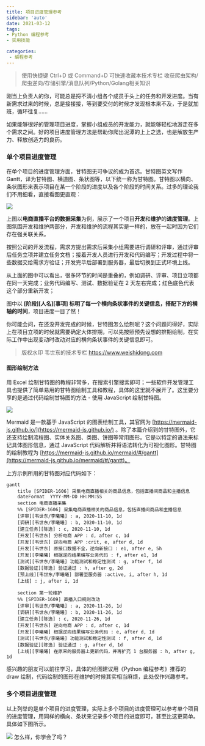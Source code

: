 ```yaml
---
title: 项目进度管理参考
sidebar: 'auto'
date: 2021-03-12
tags:
- Python 编程参考
- 实用技能

categories:
 - 编程参考
---
```


> 使用快捷键 Ctrl+D 或 Command+D 可快速收藏本技术专栏 收获爬虫架构/爬虫逆向/存储引擎/消息队列/Python/Golang相关知识



刚当上负责人的你，可能总是捋不清小组各个成员手头上的任务和开发进度。当有新需求过来的时候，总是接接接，等到要交付的时候才发现根本来不及，于是就加班，循环往复……


如果能够很好的管理项目进度，掌握小组成员的开发能力，就能够轻松地游走在多个需求之间。好的项目进度管理方法是帮助你爬出泥潭的上上之选，也是解放生产力、释放创造力的良药。


### 单个项目进度管理


在单个项目的进度管理方面，甘特图无可争议的成为首选。甘特图英文写作 Gantt，译为甘特图、横道图、条状图等，以下统一称为甘特图。甘特图以横向、条状图形来表示项目在某一个阶段的进度以及各个阶段的时间关系。过多的理论我们不用细看，直接看图更直观：


![](https://img.weishidong.com/20210312220913.png)


上图以**电商直播平台的数据采集**为例，展示了一个项目**开发**和**维护**的**进度管理**。上图氛围开发和维护两部分，开发和维护的流程其实是一样的，放在一起时因为它们存在强关联关系。


按照公司的开发流程，需求方提出需求后采集小组需要进行调研和评审，通过评审后任务立项并建立任务文档；接着开发人员进行开发和代码编写；开发过程中将一些数据交给需求方验证；开发完毕后部署到服务器，最后切换到正式环境上线。


从上面的图中可以看出，很多环节的时间是重叠的，例如调研、评审、项目立项都在同一天完成；业务代码编写、测试、数据验证在 2 天左右完成；红色底色代表这个部分重新开发；


图中以 **[阶段][人名][事项] **标明了每一个横向条状事件的关键信息，搭配下方的横轴的**时间**，项目进度一目了然！


你可能会问，在还没开发完成的时候，甘特图怎么绘制呢？这个问题问得好，实际上在项目立项的时候就需要确定大体排期，可以先按照预先设想的排期绘制，在实际工作中出现变动时改动对应的横向条状事件的关键信息即可。


> 版权水印 韦世东的技术专栏 https://www.weishidong.com




#### 图形绘制方法


用 Excel 绘制甘特图的教程非常多，在搜索引擎搜索即可；一些软件开发管理工具也提供了简单易用的甘特图绘制工具和教程，具体的这里就不展开了。这里要分享的是通过代码绘制甘特图的方法 - 使用 JavaScript 绘制甘特图。


![](https://img.weishidong.com/20210312220927.png)


Mermaid 是一款基于 JavaScript 的图表绘制工具，其官网为 [https://mermaid-js.github.io/](https://mermaid-js.github.io/) 。除了本篇介绍到的甘特图外，它还支持绘制流程图、实体关系图、类图、饼图等常用图形。它是以特定的语法来标记具体图形信息，通过 JavaScript 代码解析并将语法转化为可视化图形。甘特图的绘制教程为 [https://mermaid-js.github.io/mermaid/#/gantt](https://mermaid-js.github.io/mermaid/#/gantt)。


上方示例所用的甘特图对应代码如下：
```
gantt
    title [SPIDER-1606] 采集电商直播相关的商品信息，包括直播间商品和主播信息
    dateFormat  YYYY-MM-DD HH:MM:SS
    section 电商直播采集
    %% [SPIDER-1606] 采集电商直播相关的商品信息，包括直播间商品和主播信息
    [评审][韦世东/李曦曦] : a, 2020-11-10, 1d
    [调研][韦世东/李曦曦] : b, 2020-11-10, 1d
    [建立任务][陈逸] : c, 2020-11-10, 1d
    [开发][韦世东] 分析电商 APP : d, after c, 1d
    [开发][韦世东] 逆向电商 APP :crit, e, after d, 1d
    [开发][韦世东] 原接口数据不全，逆向新接口 : e1, after e, 5h
    [开发][李曦曦] 根据逆向结果编写业务代码 : f, after e1, 1d
    [测试][韦世东/李曦曦] 功能测试和稳定性测试 : g, after f, 1d
    [数据验证][陈逸] 验证通过 : h, after g, 2d
    [预上线][韦世东/李曦曦] 部署至服务器 :active, i, after h, 1d
    [上线] : j, after i, 1d
    
    section 第一轮维护
    %% [SPIDER-1609] 直播入口规则改动
    [评审][韦世东/李曦曦] : a, 2020-11-26, 1d
    [调研][韦世东/李曦曦] : b, 2020-11-26, 1d
    [建立任务][陈逸] : c, 2020-11-26, 1d
    [开发][韦世东] 逆向电商 APP : d, after c, 1d
    [开发][李曦曦] 根据逆向结果编写业务代码 : e, after d, 1d
    [测试][韦世东/李曦曦] 功能测试和稳定性测试 : f, after d, 1d
    [数据验证][陈逸] 验证通过 : g, after d, 1d
    [上线][李曦曦] 在原来的服务器上更新代码，并再扩充 1 台服务器 : h, after g, 1d
```
感兴趣的朋友可以前往学习，具体的绘图建议用《Python 编程参考》推荐的 draw 绘制，代码绘制的图形在维护的时候其实相当麻烦，此处仅作兴趣参考。

### 多个项目进度管理
以上列举的是单个项目的进度管理，实际上多个项目的进度管理可以参考单个项目的进度管理，用同样的横向、条状来记录多个项目的进度即可，甚至比这更简单。具体如下图所示。


![](https://img.weishidong.com/20210312220944.png)
怎么样，你学会了吗？

<Vssue :title="$title" />
